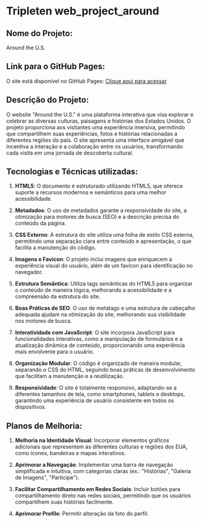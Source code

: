 # Tripleten web_project_around

## Nome do Projeto:

Around the U.S.

## Link para o GitHub Pages:

O site está disponível no GitHub Pages: [Clique aqui para acessar](https://jlcambraia.github.io/web_project_around/)

## Descrição do Projeto:

O website "Around the U.S." é uma plataforma interativa que visa explorar e celebrar as diversas culturas, paisagens e histórias dos Estados Unidos. O projeto proporciona aos visitantes uma experiência imersiva, permitindo que compartilhem suas experiências, fotos e histórias relacionadas a diferentes regiões do país. O site apresenta uma interface amigável que incentiva a interação e a colaboração entre os usuários, transformando cada visita em uma jornada de descoberta cultural.

## Tecnologias e Técnicas utilizadas:

1. **HTML5**: O documento é estruturado utilizando HTML5, que oferece suporte a recursos modernos e semânticos para uma melhor acessibilidade.

2. **Metadados**: O uso de metadados garante a responsividade do site, a otimização para motores de busca (SEO) e a descrição precisa do conteúdo da página.

3. **CSS Externo**: A estrutura do site utiliza uma folha de estilo CSS externa, permitindo uma separação clara entre conteúdo e apresentação, o que facilita a manutenção do código.

4. **Imagens e Favicon**: O projeto inclui imagens que enriquecem a experiência visual do usuário, além de um favicon para identificação no navegador.

5. **Estrutura Semântica**: Utiliza tags semânticas do HTML5 para organizar o conteúdo de maneira lógica, melhorando a acessibilidade e a compreensão da estrutura do site.

6. **Boas Práticas de SEO**: O uso de metatags e uma estrutura de cabeçalho adequada ajudam na otimização do site, melhorando sua visibilidade nos motores de busca.

7. **Interatividade com JavaScript**: O site incorpora JavaScript para funcionalidades interativas, como a manipulação de formulários e a atualização dinâmica de conteúdo, proporcionando uma experiência mais envolvente para o usuário.

8. **Organização Modular**: O código é organizado de maneira modular, separando o CSS do HTML, seguindo boas práticas de desenvolvimento que facilitam a manutenção e a reutilização.

9. **Responsividade**: O site é totalmente responsivo, adaptando-se a diferentes tamanhos de tela, como smartphones, tablets e desktops, garantindo uma experiência de usuário consistente em todos os dispositivos.

## Planos de Melhoria:

1. **Melhoria na Identidade Visual**: Incorporar elementos gráficos adicionais que representem as diferentes culturas e regiões dos EUA, como ícones, bandeiras e mapas interativos.

2. **Aprimorar a Navegação**: Implementar uma barra de navegação simplificada e intuitiva, com categorias claras (ex.: "Histórias", "Galeria de Imagens", "Participe").

3. **Facilitar Compartilhamento em Redes Sociais**: Incluir botões para compartilhamento direto nas redes sociais, permitindo que os usuários compartilhem suas histórias facilmente.

4. **Aprimorar Profile**: Permitir alteração da foto do perfil.
